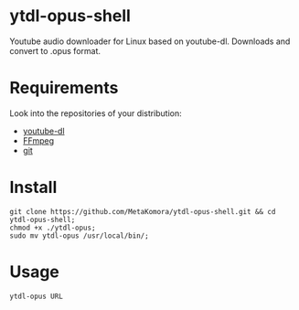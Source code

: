 # ytdl-opus-shell

Youtube audio downloader for Linux based on youtube-dl. Downloads and convert to .opus format.

# Requirements

Look into the repositories of your distribution:

* [youtube-dl](https://github.com/ytdl-org/youtube-dl)
* [FFmpeg](https://www.ffmpeg.org/)
* [git](https://git-scm.com/)

# Install
```shell
git clone https://github.com/MetaKomora/ytdl-opus-shell.git && cd ytdl-opus-shell;
chmod +x ./ytdl-opus;
sudo mv ytdl-opus /usr/local/bin/;
```

# Usage
```shell
ytdl-opus URL
```